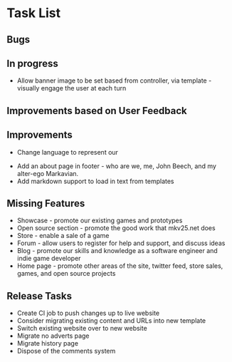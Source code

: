 Task List
=========

Bugs
----

In progress
-----------
+ Allow banner image to be set based from controller, via template - visually engage the user at each turn

Improvements based on User Feedback
-----------------------------------

Improvements
------------
+ Change language to represent our
- Add an about page in footer - who are we, me, John Beech, and my alter-ego Markavian.
- Add markdown support to load in text from templates

Missing Features
----------------
+ Showcase - promote our existing games and prototypes
+ Open source section - promote the good work that mkv25.net does
+ Store - enable a sale of a game
+ Forum - allow users to register for help and support, and discuss ideas
+ Blog - promote our skills and knowledge as a software engineer and indie game developer
+ Home page - promote other areas of the site, twitter feed, store sales, games, and open source projects

Release Tasks
-------------
- Create CI job to push changes up to live website
- Consider migrating existing content and URLs into new template
- Switch existing website over to new website
- Migrate no adverts page
- Migrate history page
- Dispose of the comments system


